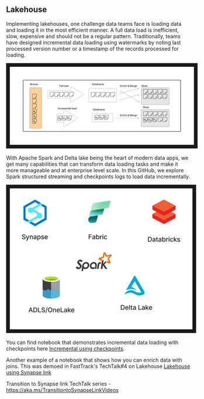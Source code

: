 ## Lakehouse

Implementing lakehouses, one challenge data teams face is loading data and loading it in the most efficient manner. A full data load is inefficient, slow, expensive and should not be a regular pattern. Traditionally, teams have designed incremental data loading using watermarks by noting last processed version number or a timestamp of the records processed for loading.

<img src="Incrementalloading.png"
alt="Incremental load" width="1000" border="10" />

With Apache Spark and Delta lake being the heart of modern data apps, we get many capabilities that can transform data loading tasks and make it more manageable and at enterprise level scale. In this GitHub, we explore Spark structured streaming and checkpoints logs to load data incrementally. 

<img src="Deltalake.png"
alt="Spark ecosystem" width="500" border="10" />

You can find notebook that demonstrates incremental data loading with checkpoints here [Incremental using checkpoints](Lakehouse_Incremental_Checkpoints_Template.ipynb).

Another example of a notebook that shows how you can enrich data with joins. This was demoed in FastTrack's TechTalk#4 on Lakehouse [Lakehouse using Synapse link](Lakehouse_Synapselink_FactsDims_Template.ipynb)

Transition to Synapse link TechTalk series - https://aka.ms/TransitiontoSynapseLinkVideos


